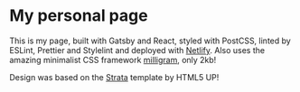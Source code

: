 # My personal page

This is my page, built with Gatsby and React, styled with PostCSS, linted by ESLint, Prettier and Stylelint and deployed with [Netlify](https://netlify.com). Also uses the amazing minimalist CSS framework [milligram](https://milligram.io), only 2kb!

Design was based on the [Strata](https://html5up.net/strata) template by HTML5 UP!
